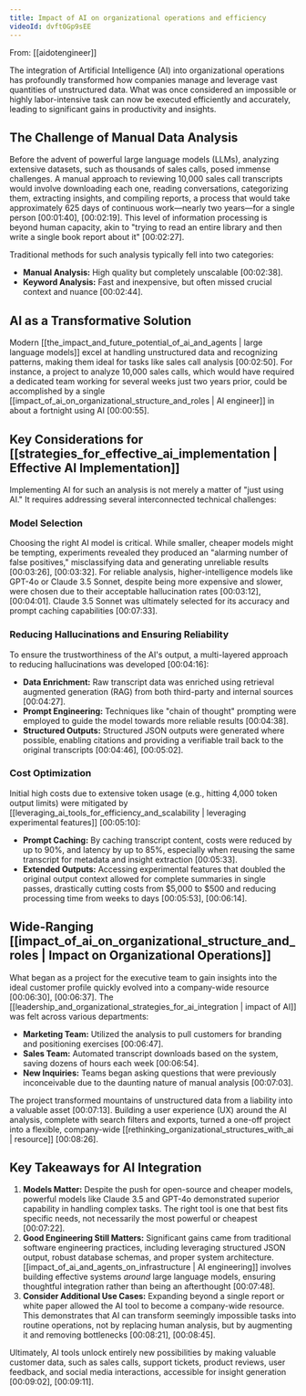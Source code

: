```yaml
---
title: Impact of AI on organizational operations and efficiency
videoId: dvft0Gp9sEE
---
```


From: [[aidotengineer]] <br/> 

The integration of Artificial Intelligence (AI) into organizational operations has profoundly transformed how companies manage and leverage vast quantities of unstructured data. What was once considered an impossible or highly labor-intensive task can now be executed efficiently and accurately, leading to significant gains in productivity and insights.

## The Challenge of Manual Data Analysis

Before the advent of powerful large language models (LLMs), analyzing extensive datasets, such as thousands of sales calls, posed immense challenges. A manual approach to reviewing 10,000 sales call transcripts would involve downloading each one, reading conversations, categorizing them, extracting insights, and compiling reports, a process that would take approximately 625 days of continuous work—nearly two years—for a single person <a class="yt-timestamp" data-t="00:01:40">[00:01:40]</a>, <a class="yt-timestamp" data-t="00:02:19">[00:02:19]</a>. This level of information processing is beyond human capacity, akin to "trying to read an entire library and then write a single book report about it" <a class="yt-timestamp" data-t="00:02:27">[00:02:27]</a>.

Traditional methods for such analysis typically fell into two categories:
*   **Manual Analysis:** High quality but completely unscalable <a class="yt-timestamp" data-t="00:02:38">[00:02:38]</a>.
*   **Keyword Analysis:** Fast and inexpensive, but often missed crucial context and nuance <a class="yt-timestamp" data-t="00:02:44">[00:02:44]</a>.

## AI as a Transformative Solution

Modern [[the_impact_and_future_potential_of_ai_and_agents | large language models]] excel at handling unstructured data and recognizing patterns, making them ideal for tasks like sales call analysis <a class="yt-timestamp" data-t="00:02:50">[00:02:50]</a>. For instance, a project to analyze 10,000 sales calls, which would have required a dedicated team working for several weeks just two years prior, could be accomplished by a single [[impact_of_ai_on_organizational_structure_and_roles | AI engineer]] in about a fortnight using AI <a class="yt-timestamp" data-t="00:00:55">[00:00:55]</a>.

## Key Considerations for [[strategies_for_effective_ai_implementation | Effective AI Implementation]]

Implementing AI for such an analysis is not merely a matter of "just using AI." It requires addressing several interconnected technical challenges:

### Model Selection
Choosing the right AI model is critical. While smaller, cheaper models might be tempting, experiments revealed they produced an "alarming number of false positives," misclassifying data and generating unreliable results <a class="yt-timestamp" data-t="00:03:26">[00:03:26]</a>, <a class="yt-timestamp" data-t="00:03:32">[00:03:32]</a>. For reliable analysis, higher-intelligence models like GPT-4o or Claude 3.5 Sonnet, despite being more expensive and slower, were chosen due to their acceptable hallucination rates <a class="yt-timestamp" data-t="00:03:12">[00:03:12]</a>, <a class="yt-timestamp" data-t="00:04:01">[00:04:01]</a>. Claude 3.5 Sonnet was ultimately selected for its accuracy and prompt caching capabilities <a class="yt-timestamp" data-t="00:07:33">[00:07:33]</a>.

### Reducing Hallucinations and Ensuring Reliability
To ensure the trustworthiness of the AI's output, a multi-layered approach to reducing hallucinations was developed <a class="yt-timestamp" data-t="00:04:16">[00:04:16]</a>:
*   **Data Enrichment:** Raw transcript data was enriched using retrieval augmented generation (RAG) from both third-party and internal sources <a class="yt-timestamp" data-t="00:04:27">[00:04:27]</a>.
*   **Prompt Engineering:** Techniques like "chain of thought" prompting were employed to guide the model towards more reliable results <a class="yt-timestamp" data-t="00:04:38">[00:04:38]</a>.
*   **Structured Outputs:** Structured JSON outputs were generated where possible, enabling citations and providing a verifiable trail back to the original transcripts <a class="yt-timestamp" data-t="00:04:46">[00:04:46]</a>, <a class="yt-timestamp" data-t="00:05:02">[00:05:02]</a>.

### Cost Optimization
Initial high costs due to extensive token usage (e.g., hitting 4,000 token output limits) were mitigated by [[leveraging_ai_tools_for_efficiency_and_scalability | leveraging experimental features]] <a class="yt-timestamp" data-t="00:05:10">[00:05:10]</a>:
*   **Prompt Caching:** By caching transcript content, costs were reduced by up to 90%, and latency by up to 85%, especially when reusing the same transcript for metadata and insight extraction <a class="yt-timestamp" data-t="00:05:33">[00:05:33]</a>.
*   **Extended Outputs:** Accessing experimental features that doubled the original output context allowed for complete summaries in single passes, drastically cutting costs from $5,000 to $500 and reducing processing time from weeks to days <a class="yt-timestamp" data-t="00:05:53">[00:05:53]</a>, <a class="yt-timestamp" data-t="00:06:14">[00:06:14]</a>.

## Wide-Ranging [[impact_of_ai_on_organizational_structure_and_roles | Impact on Organizational Operations]]

What began as a project for the executive team to gain insights into the ideal customer profile quickly evolved into a company-wide resource <a class="yt-timestamp" data-t="00:06:30">[00:06:30]</a>, <a class="yt-timestamp" data-t="00:06:37">[00:06:37]</a>. The [[leadership_and_organizational_strategies_for_ai_integration | impact of AI]] was felt across various departments:
*   **Marketing Team:** Utilized the analysis to pull customers for branding and positioning exercises <a class="yt-timestamp" data-t="00:06:47">[00:06:47]</a>.
*   **Sales Team:** Automated transcript downloads based on the system, saving dozens of hours each week <a class="yt-timestamp" data-t="00:06:54">[00:06:54]</a>.
*   **New Inquiries:** Teams began asking questions that were previously inconceivable due to the daunting nature of manual analysis <a class="yt-timestamp" data-t="00:07:03">[00:07:03]</a>.

The project transformed mountains of unstructured data from a liability into a valuable asset <a class="yt-timestamp" data-t="00:07:13">[00:07:13]</a>. Building a user experience (UX) around the AI analysis, complete with search filters and exports, turned a one-off project into a flexible, company-wide [[rethinking_organizational_structures_with_ai | resource]] <a class="yt-timestamp" data-t="00:08:26">[00:08:26]</a>.

## Key Takeaways for AI Integration

1.  **Models Matter:** Despite the push for open-source and cheaper models, powerful models like Claude 3.5 and GPT-4o demonstrated superior capability in handling complex tasks. The right tool is one that best fits specific needs, not necessarily the most powerful or cheapest <a class="yt-timestamp" data-t="00:07:22">[00:07:22]</a>.
2.  **Good Engineering Still Matters:** Significant gains came from traditional software engineering practices, including leveraging structured JSON output, robust database schemas, and proper system architecture. [[impact_of_ai_and_agents_on_infrastructure | AI engineering]] involves building effective systems *around* large language models, ensuring thoughtful integration rather than being an afterthought <a class="yt-timestamp" data-t="00:07:48">[00:07:48]</a>.
3.  **Consider Additional Use Cases:** Expanding beyond a single report or white paper allowed the AI tool to become a company-wide resource. This demonstrates that AI can transform seemingly impossible tasks into routine operations, not by replacing human analysis, but by augmenting it and removing bottlenecks <a class="yt-timestamp" data-t="00:08:21">[00:08:21]</a>, <a class="yt-timestamp" data-t="00:08:45">[00:08:45]</a>.

Ultimately, AI tools unlock entirely new possibilities by making valuable customer data, such as sales calls, support tickets, product reviews, user feedback, and social media interactions, accessible for insight generation <a class="yt-timestamp" data-t="00:09:02">[00:09:02]</a>, <a class="yt-timestamp" data-t="00:09:11">[00:09:11]</a>.